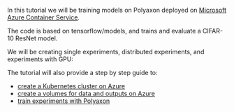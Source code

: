 In this tutorial we will be training models on Polyaxon deployed on [Microsoft Azure Container Service](https://azure.microsoft.com/en-us/services/container-service/).

The code is based on tensorflow/models, and trains and evaluate a CIFAR-10 ResNet model.

We will be creating single experiments, distributed experiments, and experiments with GPU:

The tutorial will also provide a step by step guide to:

 * [create a Kubernetes cluster on Azure](kubernetes_on_azure)
 * [create a volumes for data and outputs on Azure](persistent_volumes)
 * [train experiments with Polyaxon](training_experiments_on_polyaxon)
